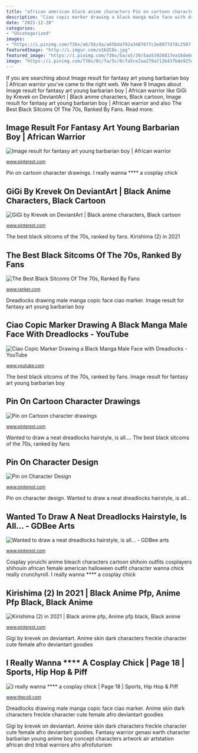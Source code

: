 ```yaml
---
title: "african american black anime characters Pin on cartoon character drawings"
description: "Ciao copic marker drawing a black manga male face with dreadlocks"
date: "2021-12-28"
categories:
- "Uncategorized"
images:
- "https://i.pinimg.com/736x/a6/5b/da/a65bda792a3487677c2e8977d78c2507--anime-characters-dark-skin.jpg"
featuredImage: "http://i.imgur.com/o1bZC8x.jpg"
featured_image: "https://i.pinimg.com/736x/5a/a5/39/5aa53926817ea18de6d31245da68a8e6--black-girls-black-women.jpg"
image: "https://i.pinimg.com/736x/0c/fa/5c/0cfa5ce2aa270a712b437bde925cb21e.jpg"
---
```


If you are searching about Image result for fantasy art young barbarian boy | African warrior you've came to the right web. We have 9 Images about Image result for fantasy art young barbarian boy | African warrior like GiGi by Krevek on DeviantArt | Black anime characters, Black cartoon, Image result for fantasy art young barbarian boy | African warrior and also The Best Black Sitcoms Of The 70s, Ranked By Fans. Read more:

## Image Result For Fantasy Art Young Barbarian Boy | African Warrior

![Image result for fantasy art young barbarian boy | African warrior](https://i.pinimg.com/originals/41/38/a3/4138a3b04aa0c1f95c6b436a6592f819.jpg "Wanted to draw a neat dreadlocks hairstyle, is all...")

<small>www.pinterest.com</small>

Pin on cartoon character drawings. I really wanna **** a cosplay chick

## GiGi By Krevek On DeviantArt | Black Anime Characters, Black Cartoon

![GiGi by Krevek on DeviantArt | Black anime characters, Black cartoon](https://i.pinimg.com/736x/5a/a5/39/5aa53926817ea18de6d31245da68a8e6--black-girls-black-women.jpg "Ciao copic marker drawing a black manga male face with dreadlocks")

<small>www.pinterest.com</small>

The best black sitcoms of the 70s, ranked by fans. Kirishima (2) in 2021

## The Best Black Sitcoms Of The 70s, Ranked By Fans

![The Best Black Sitcoms Of The 70s, Ranked By Fans](https://imgix.ranker.com/list_img_v2/11193/2211193/original/best-1970s-black-sitcoms-u1?w=817&amp;h=427&amp;fm=jpg&amp;q=50&amp;fit=crop "I really wanna **** a cosplay chick")

<small>www.ranker.com</small>

Dreadlocks drawing male manga copic face ciao marker. Image result for fantasy art young barbarian boy

## Ciao Copic Marker Drawing A Black Manga Male Face With Dreadlocks - YouTube

![Ciao Copic Marker Drawing a Black Manga Male Face with Dreadlocks - YouTube](https://i.ytimg.com/vi/6L6QV9QvQ0A/hqdefault.jpg "Filipe walpapers sketches herois animado ilovetodraw siterubix africano livet")

<small>www.youtube.com</small>

The best black sitcoms of the 70s, ranked by fans. Image result for fantasy art young barbarian boy

## Pin On Cartoon Character Drawings

![Pin on Cartoon character drawings](https://i.pinimg.com/736x/6e/5c/4c/6e5c4c4c58530914029e8f472b1b4c7d.jpg "Wanted to draw a neat dreadlocks hairstyle, is all...")

<small>www.pinterest.com</small>

Wanted to draw a neat dreadlocks hairstyle, is all.... The best black sitcoms of the 70s, ranked by fans

## Pin On Character Design

![Pin on Character Design](https://i.pinimg.com/736x/a6/5b/da/a65bda792a3487677c2e8977d78c2507--anime-characters-dark-skin.jpg "Pin on character design")

<small>www.pinterest.com</small>

Pin on character design. Wanted to draw a neat dreadlocks hairstyle, is all...

## Wanted To Draw A Neat Dreadlocks Hairstyle, Is All... - GDBee Arts

![Wanted to draw a neat dreadlocks hairstyle, is all... - GDBee arts](https://i.pinimg.com/originals/77/3f/9c/773f9c8b1fd4f092a864100f11936b30.jpg "Wanted to draw a neat dreadlocks hairstyle, is all...")

<small>www.pinterest.com</small>

Cosplay yoruichi anime bleach characters cartoon shihoin outfits cosplayers shihouin african female american halloween outfit character wanna chick really crunchyroll. I really wanna **** a cosplay chick

## Kirishima (2) In 2021 | Black Anime Pfp, Anime Pfp Black, Black Anime

![Kirishima (2) in 2021 | Black anime pfp, Anime pfp black, Black anime](https://i.pinimg.com/736x/0c/fa/5c/0cfa5ce2aa270a712b437bde925cb21e.jpg "Wanted to draw a neat dreadlocks hairstyle, is all...")

<small>www.pinterest.com</small>

Gigi by krevek on deviantart. Anime skin dark characters freckle character cute female afro deviantart goodies

## I Really Wanna **** A Cosplay Chick | Page 18 | Sports, Hip Hop &amp; Piff

![I really wanna **** a cosplay chick | Page 18 | Sports, Hip Hop &amp; Piff](http://i.imgur.com/o1bZC8x.jpg "Dreadlocks drawing male manga copic face ciao marker")

<small>www.thecoli.com</small>

Dreadlocks drawing male manga copic face ciao marker. Anime skin dark characters freckle character cute female afro deviantart goodies

Gigi by krevek on deviantart. Anime skin dark characters freckle character cute female afro deviantart goodies. Fantasy warrior genasi earth character barbarian young anime boy concept characters artwork air artstation african dnd tribal warriors afro afrofuturism
